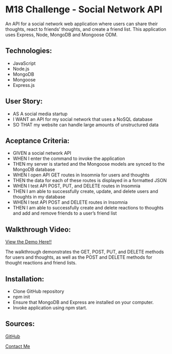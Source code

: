 # M18 Challenge - Social Network API

An API for a social network web application where users can share their thoughts, react to friends’ thoughts, and create a friend list. This application uses Express, Node, MongoDB and Mongoose ODM.

## Technologies:

* JavaScript
* Node.js
* MongoDB
* Mongoose
* Express.js

## User Story:

* AS A social media startup
* I WANT an API for my social network that uses a NoSQL database
* SO THAT my website can handle large amounts of unstructured data

## Aceptance Criteria:

* GIVEN a social network API
* WHEN I enter the command to invoke the application
* THEN my server is started and the Mongoose models are synced to the MongoDB database
* WHEN I open API GET routes in Insomnia for users and thoughts
* THEN the data for each of these routes is displayed in a formatted JSON
* WHEN I test API POST, PUT, and DELETE routes in Insomnia
* THEN I am able to successfully create, update, and delete users and thoughts in my database
* WHEN I test API POST and DELETE routes in Insomnia
* THEN I am able to successfully create and delete reactions to thoughts and add and remove friends to a user’s friend list


## Walkthrough Video:

[View the Demo Here!!](https://watch.screencastify.com/v/CfSZLaQfliRmkosAjdm9)

The walkthrough demonstrates the GET, POST, PUT, and DELETE methods for users and thoughts, as well as the POST and DELETE methods for thought reactions and friend lists.

## Installation:

* Clone GitHub repository
* npm init
* Ensure that MongoDB and Express are installed on your computer. 
* Invoke application using npm start. 

## Sources:

[GitHub](https://github.com/sirwettering/m18_social-network-api)

[Contact Me](mailto:wettering1337@gmail.com)

